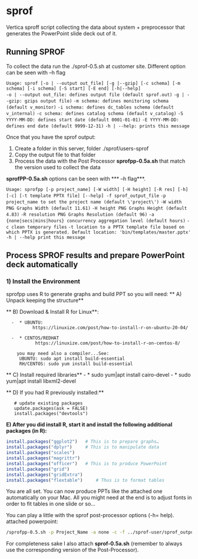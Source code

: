 # sprof
Vertica sproff script collecting the data about system + preprocessor that generates the PowerPoint slide deck out of it.

## Running SPROF

To collect the data run the ./sprof-0.5.sh at customer site. 
Different option can be seen with –h flag

`Usage: sprof [-o | --output out_file] [-g |--gzip] [-c schema] [-m schema] [-i schema] [-S start] [-E end] [-h|--help]`<br>
`-o | --output out_file: defines output file (default sprof.out)`
`-g | --gzip: gzips output file)`
`-m schema: defines monitoring schema (default v_monitor)`
`-i schema: defines dc_tables schema (default v_internal)`
`-c schema: defines catalog schema (default v_catalog)`
`-S YYYY-MM-DD: defines start date (default 0001-01-01)`
`-E YYYY-MM-DD: defines end date (default 9999-12-31)`
`-h | --help: prints this message`



Once that you have the sprof output:

1. Create a folder in this server, folder ./sprof/users-sprof
2. Copy the output file to that folder 
3. Process the data with the Post Processor **sprofpp-0.5a.sh** that match the version used to collect the data


**sprofPP-0.5a.sh** options can be seen with *** –h flag***. 



`Usage: sprofpp [-p project_name] [-W width] [-H height] [-R res] [-h] [-c] [-t template PPTX file] [--help] -f sprof_output_file`
`-p project_name to set the project name (default \'project\')`
`-W width PNG Graphs Width (default 11.61)`
`-H height PNG Graphs Height (default 4.83)`
`-R resolution PNG Graphs Resolution (default 96)`
`-a {none|secs|mins|hours} concurrency aggregation level (default hours)`
`-c clean temporary files`
`-t location to a PPTX template file based on which PPTX is generated. Default location: 'bin/templates/master.pptx'`
`-h | --help print this message`




##  Process SPROF results and prepare PowerPoint deck automatically

### 1) Install the Environment
   sprofpp uses R to generate graphs and build PPT so you will need: 
**   A) Unpack keeping the structure**
       
**   B) Download & Install R for Linux**:
   
      -  * UBUNTU:
              https://linuxize.com/post/how-to-install-r-on-ubuntu-20-04/
       
      -  * CENTOS/REDHAT
               https://linuxize.com/post/how-to-install-r-on-centos-8/
       
     	you may need also a compiler...See:
         UBUNTU: sudo apt install build-essential
         RH/CENTOS: sudo yum install build-essential
         

**        C) Install required libraries**
       - * sudo yum|apt install cairo-devel 
	   - * sudo yum|apt install libxml2-devel

**   D) If you had R previously installed:**

       # update existing packages
       update.packages(ask = FALSE)
       install.packages("devtools")

       
   **E) After you did install R, start it and install the following additional packages (in R):**
   
```r
install.packages("ggplot2")   # This is to prepare graphs…
install.packages("dplyr")     # This is to manipulate data
install.packages("scales") 
install.packages("magrittr")
install.packages("officer")   # This is to produce PowerPoint
install.packages("grid")
install.packages("gridExtra")
install.packages("flextable")     # Thus is to format tables
```
   
        
You are all set. You can now produce PPTs like the attached one automatically on your Mac. 
All you might need at the end is to adjust fonts in order to fit tables in one slide or so…

You can play a little with the sprof post-processor options (-h= help). attached powerpoint:

```bash
/sprofpp-0.5.sh -p Project_Name -a none -c -f ../sprof-user/sprof_output.out
```


For completeness sake I also attach **sprof-0.5a.sh** (remember to always use the corresponding version of the Post-Processor).
